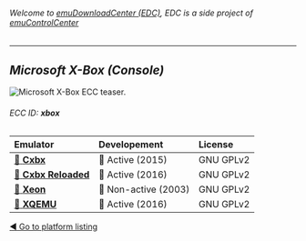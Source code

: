 ###### Welcome to [emuDownloadCenter (EDC)](https://github.com/PhoenixInteractiveNL/emuDownloadCenter/wiki/), EDC is a side project of [emuControlCenter](https://github.com/PhoenixInteractiveNL/emuControlCenter/wiki/)
***
## _Microsoft X-Box (Console)_
![](https://raw.githubusercontent.com/wiki/PhoenixInteractiveNL/emuDownloadCenter/images_platform/ecc_xbox_teaser.png "Microsoft X-Box ECC teaser.")
###### ECC ID: **xbox**

| Emulator   | Developement        | License     |
|:-----------|:--------------------|:------------|
| [:file_folder: **Cxbx**](https://github.com/PhoenixInteractiveNL/emuDownloadCenter/wiki/Emulator-cxbx#menu) | :large_blue_circle: Active (2015) | GNU GPLv2 |
| [:file_folder: **Cxbx Reloaded**](https://github.com/PhoenixInteractiveNL/emuDownloadCenter/wiki/Emulator-cxbxreloaded#menu) | :large_blue_circle: Active (2016) | GNU GPLv2 |
| [:file_folder: **Xeon**](https://github.com/PhoenixInteractiveNL/emuDownloadCenter/wiki/Emulator-xeon#menu) | :red_circle: Non-active (2003) | GNU GPLv2 |
| [:file_folder: **XQEMU**](https://github.com/PhoenixInteractiveNL/emuDownloadCenter/wiki/Emulator-xqemu#menu) | :large_blue_circle: Active (2016) | GNU GPLv2 |

[:arrow_backward: Go to platform listing](https://github.com/PhoenixInteractiveNL/emuDownloadCenter/wiki/EDC-Platform-List)
